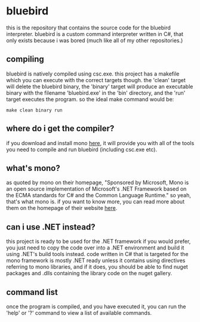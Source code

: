 <!-- markdownlint-disable MD033 -->
# bluebird

this is the repository that contains the source code for the bluebird interpreter. bluebird is a custom command interpreter written in C#, that only exists because i was bored (much like all of my other repositories.)

## compiling

bluebird is natively compiled using csc.exe. this project has a makefile which you can execute with the correct targets though. the 'clean' target will delete the bluebird binary, the 'binary' target will produce an executable binary with the filename 'bluebird.exe' in the 'bin' directory, and the 'run' target executes the program. so the ideal make command would be:

```make
make clean binary run
```

## where do i get the compiler?

if you download and install mono <a href="https://www.mono-project.com/download/stable/">here</a>, it will provide you with all of the tools you need to compile and run bluebird (including csc.exe etc).

## what's mono?

as quoted by mono on their homepage, "Sponsored by Microsoft, Mono is an open source implementation of Microsoft's .NET Framework based on the ECMA standards for C# and the Common Language Runtime." so yeah, that's what mono is. if you want to know more, you can read more about them on the homepage of their website <a href="https://www.mono-project.com/">here</a>.

## can i use .NET instead?

this project is ready to be used for the .NET framework if you would prefer, you just need to copy the code over into a .NET environment and build it using .NET's build tools instead. code written in C# that is targeted for the mono framework is mostly .NET ready unless it contains using directives referring to mono libraries, and if it does, you should be able to find nuget packages and .dlls containing the library code on the nuget gallery.

## command list

once the program is compiled, and you have executed it, you can run the 'help' or '?' command to view a list of available commands.

